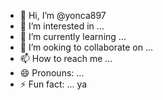- 👋 Hi, I’m @yonca897
- 👀 I’m interested in ...
- 🌱 I’m currently learning ...
- 💞️ I’m ooking to collaborate on ...
- 📫 How to reach me ...
- 😄 Pronouns: ...
- ⚡ Fun fact: ... ya

<!---
yonca897/yonca897 is a ✨ special ✨ repository because its `README.md` (this file) appears on your GitHub profile.
You can click the Preview link to take a look at your changes.
--
